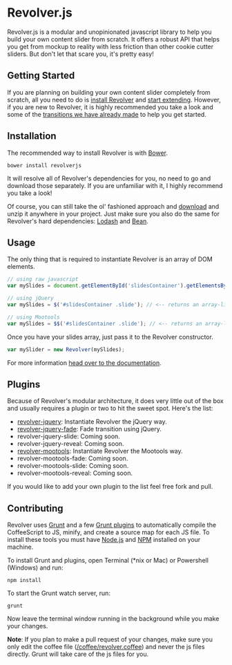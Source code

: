 # Revolver.js

Revolver.js is a modular and unopinionated javascript library to help you build your own content slider from scratch. It offers a robust API that helps you get from mockup to reality with less friction than other cookie cutter sliders. But don't let that scare you, it's pretty easy!

## Getting Started

If you are planning on building your own content slider completely from scratch, all you need to do is [install Revolver](https://github.com/revolverjs/revolverjs#installation) and [start extending](http://revolverjs.com/docs.html#extending_revolver). However, if you are new to Revolver, it is highly recommended you take a look and some of the [transitions we have already made](http://revolverjs.com/examples.html) to help you get started.

## Installation

The recommended way to install Revolver is with [Bower](http://bower.io/).

```shell
bower install revolverjs
```

It will resolve all of Revolver's dependencies for you, no need to go and download those separately. If you are unfamiliar with it, I highly recommend you take a look!

Of course, you can still take the ol' fashioned approach and [download](https://github.com/revolverjs/revolverjs/archive/master.zip) and unzip it anywhere in your project. Just make sure you also do the same for Revolver's hard dependencies: [Lodash](http://lodash.com/) and [Bean](https://github.com/fat/bean).

## Usage

The only thing that is required to instantiate Revolver is an array of DOM elements.

```javascript
// using raw javascript
var mySlides = document.getElementById('slidesContainer').getElementsByClassName('slide');

// using jQuery
var mySlides = $('#slidesContainer .slide'); // <-- returns an array-like object

// using Mootools
var mySlides = $$('#slidesContainer .slide'); // <-- returns an array-like object
```

Once you have your slides array, just pass it to the Revolver constructor.

```javascript
var mySlider = new Revolver(mySlides);
```

For more information [head over to the documentation](https://github.com/revolverjs/revolverjs/tree/master/docs/README.md).

## Plugins

Because of Revolver's modular architecture, it does very little out of the box and usually requires a plugin or two to hit the sweet spot. Here's the list:

* [revolver-jquery](https://github.com/revolverjs/revolver-jquery/tree/development): Instantiate Revolver the jQuery way.
* [revolver-jquery-fade](https://github.com/revolverjs/revolver-jquery-fade): Fade transition using jQuery.
* revolver-jquery-slide: Coming soon.
* revolver-jquery-reveal: Coming soon.
* [revolver-mootools](https://github.com/revolverjs/revolver-mootools/tree/development): Instantiate Revolver the Mootools way.
* revolver-mootools-fade: Coming soon.
* revolver-mootools-slide: Coming soon.
* revolver-mootools-reveal: Coming soon.

If you would like to add your own plugin to the list feel free fork and pull.

## Contributing

Revolver uses [Grunt](http://gruntjs.com/) and a few [Grunt plugins](http://gruntjs.com/plugins) to automatically compile the CoffeeScript to JS, minify, and create a source map for each JS file. To install these tools you must have [Node.js](http://nodejs.org/) and [NPM](https://npmjs.org/) installed on your machine.

To install Grunt and plugins, open Terminal (*nix or Mac) or Powershell (Windows) and run:

```shell
npm install
```

To start the Grunt watch server, run:

```shell
grunt
```

Now leave the terminal window running in the background while you make your changes.

**Note**: If you plan to make a pull request of your changes, make sure you only edit the coffee file ([/coffee/revolver.coffee](https://github.com/revolverjs/revolverjs/blob/master/coffee/revolver.coffee)) and never the js files directly. Grunt will take care of the js files for you.
